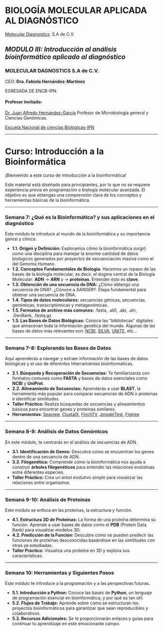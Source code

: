 #  BIOLOGÍA MOLECULAR APLICADA AL DIAGNÓSTICO
[Molecular Diagnostics](https://www.moleculardiagnostics.com.mx/). S.A de C.V.

## _*MODULO III: Introducción al análisis bioinformático aplicado al diagnóstico*_

### MOLECULAR DAGNOSTICS S.A de C.V.
CEO: **Dra. Fabiola Hernández-Martínez**

EGRESADA DE ENCB-IPN.

#### Profesor invitado:
[Dr.  Juan Alfredo Hernández-García](https://www.researchgate.net/profile/Juan-Alfredo-Garcia?ev=hdr_xprf)
Profesor de Microbiología general y Ciencias Genómicas.

[Escuela Nacional de ciencias Biológicas-IPN](https://www.encb.ipn.mx/)
  
---

# Curso: Introducción a la Bioinformática

¡Bienvenido a este curso de introducción a la bioinformática!

Este material está diseñado para principiantes, por lo que no se requiere experiencia previa en programación o biología molecular avanzada. El objetivo es que obtengas una comprensión clara de los conceptos y herramientas básicas de la bioinformática.

---

### **Semana 7: ¿Qué es la Bioinformática? y sus aplicaciones en el diagnóstico**

Este módulo te introduce al mundo de la bioinformática y su importancia genral y clínica.

* **1.1. Origen y Definición:** Exploramos cómo la bioinformática surgió como una disciplina para manejar la enorme cantidad de datos biológicos generados por proyectos de secuenciación masiva como el del Genoma Humano.
* **1.2. Conceptos Fundamentales de Biología:** Hacemos un repaso de las bases de la biología molecular, es decir, el dogma central de la Biología Molecular: **ADN** -> **ARN** y -> **proteínas**. Entender ésto es **clave**.
* **1.3. Obtención de una secuencia de DNA:** ¿Cómo obtengo una secuencia de DNA?. ¿Cónoce a *SANGER*?. Etapa fundamental para obtener una secuencia de DNA.
* **1.4. Tipos de datos moleculares:** secuencias génicas, secuencias genómicas, transcriptómicas y metagenómicas.
* **1.5. Formatos de archivo más comunes:** .fasta, .ab1, .abi, .aln, .GenBank, .fastq.gz
* **1.5. Las Bases de Datos Biológicas:** Conoce las "bibliotecas" digitales que almacenan toda la información genética del mundo. Algunas de las bases de datos más relevantes son: [NCBI](https://www.ncbi.nlm.nih.gov/), [SILVA](https://www.arb-silva.de/), [UNITE](https://unite.ut.ee/schedule_analysis.php), etc...
  
---

### **Semana 7-8: Explorando las Bases de Datos**

Aquí aprenderás a navegar y extraer información de las bases de datos biológicas y el uso de diferentes hherramientas bioinformáticas.

* **2.1. Búsqueda y Recuperación de Secuencias:** Te familiarizarás con formatos comunes como **FASTA** y bases de datos esenciales como **NCBI** y **UniProt**.
* **2.2. Alineamiento de Secuencias:** Aprenderás a usar **BLAST**, la herramienta más popular para comparar secuencias de ADN o proteínas e identificar similitudes.
* **Taller Práctico:** Realiza búsquedas de secuencias y alineamientos básicos para encontrar genes y proteínas similares.
* **Herramientas:** [Seaview](https://evomics.org/resources/software/bioinformatics-software/seaview/), [ClustalX](https://evomics.org/resources/software/bioinformatics-software/clustal-x/), [FinchTV](https://digitalworldbiology.com/FinchTV), [JmodelTest](https://github.com/ddarriba/jmodeltest2), [Figtree](https://tree.bio.ed.ac.uk/software/figtree/)
---

### **Semana 8-9: Análisis de Datos Genómicos**

En este módulo, te centrarás en el análisis de secuencias de ADN.

* **3.1. Identificación de Genes:** Descubre cómo se encuentran los genes dentro de una secuencia de ADN.
* **3.2. Filogenética:** Comprende cómo la bioinformática nos ayuda a construir **árboles filogenéticos** para entender las relaciones evolutivas entre diferentes especies.
* **Taller Práctico:** Crea un árbol evolutivo simple para visualizar las relaciones entre organismos.

---

### **Semana 9-10: Análisis de Proteínas**

Este módulo se enfoca en las proteínas, la estructura y función.

* **4.1. Estructura 3D de Proteínas:** La forma de una proteína determina su función. Aprende a usar bases de datos como el **PDB** (Protein Data Bank) para visualizar modelos 3D.
* **4.2. Predicción de la Función:** Descubre cómo se pueden predecir las funciones de proteínas desconocidas basándose en las similitudes con otras ya estudiadas.
* **Taller Práctico:** Visualiza una proteína en 3D y explora sus características.

---

### **Semana 10: Herramientas y Siguientes Pasos**

Este módulo te introduce a la programación y a las perspectivas futuras.

* **5.1. Introducción a Python:** Conoce las bases de **Python**, un lenguaje de programación esencial en bioinformática, y por qué es tan útil.
* **5.2. Flujos de Trabajo:** Aprende sobre cómo se estructuran los proyectos bioinformáticos para garantizar que sean reproducibles y colaborativos.
* **5.3. Recursos Adicionales:** Se te proporcionarán enlaces y guías para continuar tu aprendizaje en este emocionante campo.
